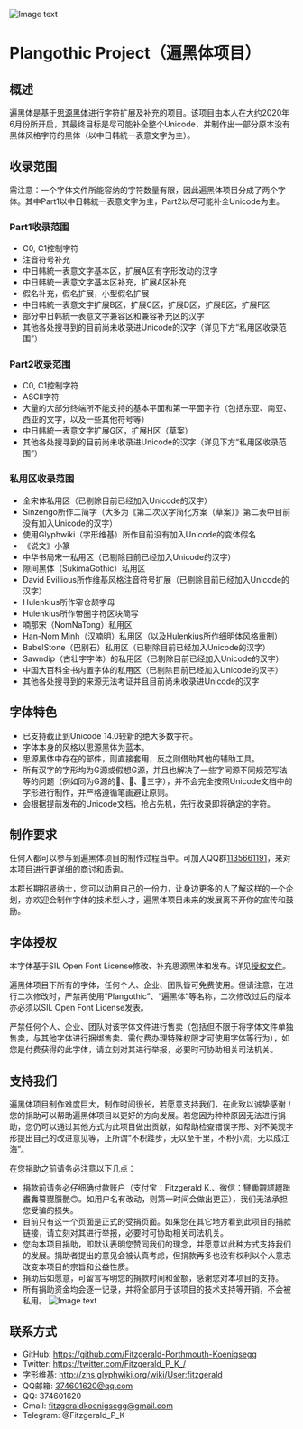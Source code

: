 ![Image text](https://github.com/Fitzgerald-Porthmouth-Koenigsegg/Plangothic/blob/main/pic/31.png)
# Plangothic Project（遍黑体项目）
## 概述
遍黑体是基于[思源黑体](https://github.com/adobe-fonts/source-han-sans)进行字符扩展及补充的项目。该项目由本人在大约2020年6月份所开启，其最终目标是尽可能补全整个Unicode，并制作出一部分原本没有黑体风格字符的黑体（以中日韩統一表意文字为主）。
## 收录范围
需注意：一个字体文件所能容纳的字符数量有限，因此遍黑体项目分成了两个字体。其中Part1以中日韩統一表意文字为主，Part2以尽可能补全Unicode为主。
### Part1收录范围
- C0, C1控制字符
- 注音符号补充
- 中日韩統一表意文字基本区，扩展A区有字形改动的汉字
- 中日韩統一表意文字基本区补充，扩展A区补充
- 假名补充，假名扩展，小型假名扩展
- 中日韩統一表意文字扩展B区，扩展C区，扩展D区，扩展E区，扩展F区
- 部分中日韩統一表意文字兼容区和兼容补充区的汉字
- 其他各处搜寻到的目前尚未收录进Unicode的汉字（详见下方“私用区收录范围”）
### Part2收录范围
- C0, C1控制字符
- ASCII字符
- 大量的大部分终端所不能支持的基本平面和第一平面字符（包括东亚、南亚、西亚的文字，以及一些其他符号等）
- 中日韩統一表意文字扩展G区，扩展H区（草案）
- 其他各处搜寻到的目前尚未收录进Unicode的汉字（详见下方“私用区收录范围”）
### 私用区收录范围
- 全宋体私用区（已剔除目前已经加入Unicode的汉字）
- Sinzengo所作二简字（大多为《第二次汉字简化方案（草案）》第二表中目前没有加入Unicode的汉字）
- 使用Glyphwiki（字形维基）所作目前没有加入Unicode的变体假名
- 《说文》小篆
- 中华书局宋一私用区（已剔除目前已经加入Unicode的汉字）
- 隙间黑体（SukimaGothic）私用区
- David Evillious所作维基风格注音符号扩展（已剔除目前已经加入Unicode的汉字）
- Hulenkius所作窄仓颉字母
- Hulenkius所作带圈字符区块简写
- 喃那宋（NomNaTong）私用区
- Han-Nom Minh（汉喃明）私用区（以及Hulenkius所作细明体风格重制）
- BabelStone（巴别石）私用区（已剔除目前已经加入Unicode的汉字）
- Sawndip（古壮字字体）的私用区（已剔除目前已经加入Unicode的汉字）
- 中国大百科全书内置字体的私用区（已剔除目前已经加入Unicode的汉字）
- 其他各处搜寻到的来源无法考证并且目前尚未收录进Unicode的汉字
## 字体特色
- 已支持截止到Unicode 14.0较新的绝大多数字符。
- 字体本身的风格以思源黑体为蓝本。
- 思源黑体中存在的部件，则直接套用，反之则借助其他的辅助工具。
- 所有汉字的字形均为G源或假想G源，并且也解决了一些字同源不同规范写法等的问题（例如同为G源的𰃙、𰃜、𰃟三字），并不会完全按照Unicode文档中的字形进行制作，并严格遵循笔画避让原则。
- 会根据提前发布的Unicode文档，抢占先机，先行收录即将确定的字符。
## 制作要求
任何人都可以参与到遍黑体项目的制作过程当中。可加入QQ群[1135661191](https://jq.qq.com/?_wv=1027&k=xRTzFAfD)，来对本项目进行更详细的商讨和质询。

本群长期招贤纳士，您可以动用自己的一份力，让身边更多的人了解这样的一个企划，亦欢迎会制作字体的技术型人才，遍黑体项目未来的发展离不开你的宣传和鼓励。
## 字体授权
本字体基于SIL Open Font License修改、补充思源黑体和发布。详见[授权文件](LICENSE.txt)。

遍黑体项目下所有的字体，任何个人、企业、团队皆可免费使用。但请注意，在进行二次修改时，严禁再使用“Plangothic”、“遍黑体”等名称，二次修改过后的版本亦必须以SIL Open Font License发表。

严禁任何个人、企业、团队对该字体文件进行售卖（包括但不限于将字体文件单独售卖，与其他字体进行捆绑售卖、需付费办理特殊权限才可使用字体等行为），如您是付费获得的此字体，请立刻对其进行举报，必要时可协助相关司法机关。
## 支持我们
遍黑体项目制作难度巨大，制作时间很长，若愿意支持我们，在此致以诚挚感谢！您的捐助可以帮助遍黑体项目以更好的方向发展。若您因为种种原因无法进行捐助，您仍可以通过其他方式为此项目做出贡献，如帮助检查错误字形、对不美观字形提出自己的改进意见等，正所谓“不积跬步，无以至千里，不积小流，无以成江海”。

在您捐助之前请务必注意以下几点：
- 捐款前请务必仔细确付款账户（支付宝：Fitzgerald K.、微信：㘜䘈䚖䜚䟐䠪䀌䆐䉵䎚䑇䒐🙃。如用户名有改动，则第一时间会做出更正），我们无法承担您受骗的损失。
- 目前只有这一个页面是正式的受捐页面。如果您在其它地方看到此项目的捐款链接，请立刻对其进行举报，必要时可协助相关司法机关。
- 您向本项目捐助，即默认表明您赞同我们的理念，并愿意以此种方式支持我们的发展。捐助者提出的意见会被认真考虑，但捐款再多也没有权利以个人意志改变本项目的宗旨和公益性质。
- 捐助后如愿意，可留言写明您的捐款时间和金额，感谢您对本项目的支持。
- 所有捐助资金均会逐一记录，并将全部用于该项目的技术支持等开销，不会被私用。
![Image text](https://github.com/Fitzgerald-Porthmouth-Koenigsegg/Plangothic/blob/main/pic/1650383987393.jpg)
## 联系方式
- GitHub: https://github.com/Fitzgerald-Porthmouth-Koenigsegg
- Twitter: https://twitter.com/Fitzgerald_P_K_/
- 字形维基: http://zhs.glyphwiki.org/wiki/User:fitzgerald
- QQ邮箱: 374601620@qq.com
- QQ: 374601620
- Gmail: fitzgeraldkoenigsegg@gmail.com
- Telegram: @Fitzgerald_P_K
